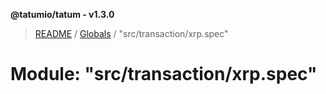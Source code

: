 **@tatumio/tatum - v1.3.0**

> [README](../README.md) / [Globals](../globals.md) / "src/transaction/xrp.spec"

# Module: "src/transaction/xrp.spec"
